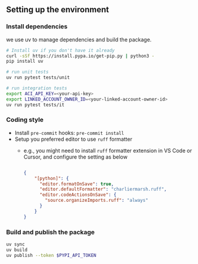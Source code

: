 ## Setting up the environment

### Install dependencies
we use uv to manage dependencies and build the package.
```bash
# Install uv if you don't have it already
curl -sSf https://install.pypa.io/get-pip.py | python3 -
pip install uv

# run unit tests
uv run pytest tests/unit

# run integration tests
export ACI_API_KEY=<your-api-key>
export LINKED_ACCOUNT_OWNER_ID=<your-linked-account-owner-id>
uv run pytest tests/it
```

### Coding style
- Install `pre-commit` hooks: `pre-commit install`
- Setup you preferred editor to use `ruff` formatter
  - e.g., you might need to install `ruff` formatter extension in VS Code or Cursor, and configure the setting as below

      ```json

      {
          "[python]": {
            "editor.formatOnSave": true,
            "editor.defaultFormatter": "charliermarsh.ruff",
            "editor.codeActionsOnSave": {
              "source.organizeImports.ruff": "always"
            }
          }
      }
      ```

### Build and publish the package

```bash
uv sync
uv build
uv publish --token $PYPI_API_TOKEN
```
